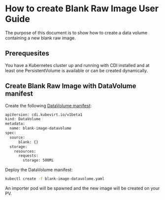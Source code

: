 # How to create Blank Raw Image User Guide
The purpose of this document is to show how to create a data volume containing a new blank raw image.

## Prerequesites
You have a Kubernetes cluster up and running with CDI installed and at least one PersistentVolume is available or can be created dynamically.

## Create Blank Raw Image with DataVolume manifest

Create the following [DataVolume manifest](../manifests/example/blank-image-datavolume.yaml):

```bash
apiVersion: cdi.kubevirt.io/v1beta1
kind: DataVolume
metadata:
  name: blank-image-datavolume
spec:
  source:
      blank: {}
  storage:
    resources:
      requests:
        storage: 500Mi
```

Deploy the DataVolume manifest:

```bash
kubectl create -f blank-image-datavolume.yaml
```

An importer pod will be spawned and the new image will be created on your PV.
